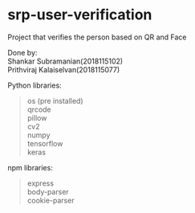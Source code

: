 # srp-user-verification
Project that verifies the person based on QR and Face

Done by: <br />
Shankar Subramanian(2018115102) <br />
Prithviraj Kalaiselvan(2018115077) <br />

Python libraries:<br />

>os (pre installed)<br />
>qrcode<br />
>pillow<br />
>cv2<br />
>numpy<br />
>tensorflow<br />
>keras<br />

npm libraries:<br />

>express<br />
>body-parser<br />
>cookie-parser <br />
